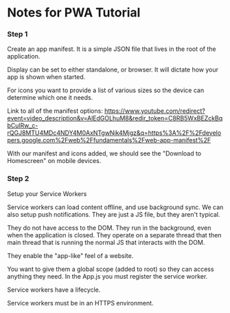 # Notes for PWA Tutorial

### Step 1
Create an app manifest. It is a simple JSON file that lives in the root of the application.

Display can be set to either standalone, or browser. It will dictate how your app is shown when started.

For icons you want to provide a list of various sizes so the device can determine which one it needs.

Link to all of the manifest options: https://www.youtube.com/redirect?event=video_description&v=AlEdGOLhuM8&redir_token=C8RB5WxBEZckBqbCulRw_c-rQGJ8MTU4MDc4NDY4M0AxNTgwNjk4Mjgz&q=https%3A%2F%2Fdevelopers.google.com%2Fweb%2Ffundamentals%2Fweb-app-manifest%2F

With our manifest and icons added, we should see the "Download to Homescreen" on mobile devices.

### Step 2
Setup your Service Workers

Service workers can load content offline, and use background sync. We can also setup push notifications. They are just a JS file, but they aren't typical.

They do not have access to the DOM. They run in the background, even when the application is closed. They operate on a separate thread that then main thread that is running the normal JS that interacts with the DOM.

They enable the "app-like" feel of a website.

You want to give them a global scope (added to root) so they can access anything they need. In the App.js you must register the service worker. 

Service workers have a lifecycle.

Service workers must be in an HTTPS environment.